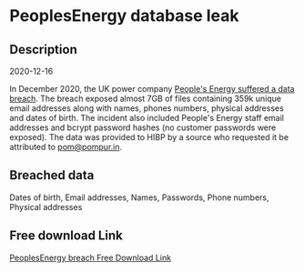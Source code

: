 # PeoplesEnergy database leak

## Description

2020-12-16

In December 2020, the UK power company <a href="https://www.bbc.com/news/technology-55350995" target="_blank" rel="noopener">People's Energy suffered a data breach</a>. The breach exposed almost 7GB of files containing 359k unique email addresses along with names, phones numbers, physical addresses and dates of birth. The incident also included People's Energy staff email addresses and bcrypt password hashes (no customer passwords were exposed). The data was provided to HIBP by a source who requested it be attributed to pom@pompur.in.

## Breached data

Dates of birth, Email addresses, Names, Passwords, Phone numbers, Physical addresses

## Free download Link

[PeoplesEnergy breach Free Download Link](https://tinyurl.com/2b2k277t)